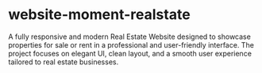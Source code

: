 # website-moment-realstate
A fully responsive and modern Real Estate Website designed to showcase properties for sale or rent in a professional and user-friendly interface. The project focuses on elegant UI, clean layout, and a smooth user experience tailored to real estate businesses.
